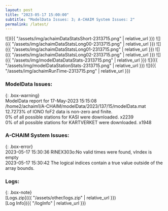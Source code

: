 ```yaml
---
layout: post
title: "2023-05-17 15:00:00"
subtitle: "ModelData Issues: 3; A-CHAIM System Issues: 2"
permalink: /latest/
---
```


![]({{ "/assets/img/achaimDataStatsShort-2313715.png" | relative_url }})
![]({{ "/assets/img/achaimDataStatsLong00-2313715.png" | relative_url }})
![]({{ "/assets/img/achaimDataStatsLong01-2313715.png" | relative_url }})
![]({{ "/assets/img/achaimDataStatsLong02-2313715.png" | relative_url }})
![]({{ "/assets/img/modelDataDataStats-2313715.png" | relative_url }})
![]({{ "/assets/img/modelDataStationStats-2313715.png" | relative_url }})
![]({{ "/assets/img/achaimRunTime-2313715.png" | relative_url }})


### ModelData Issues:  
  
{: .box-warning}  
 ModelData report for 17-May-2023 15:15:08   
 /home2/achaim1/A-CHAIM/modelData/2023/137/15/modelData.mat   
 12.7273% of IONO foF2 data is non-zero and finite.   
 0% of all possible stations for KASI were downloaded. x2239   
 0% of all possible stations for KARTVERKET were downloaded. x1948   
  
### A-CHAIM System Issues:  
  
{: .box-error}  
2023-05-17 15:30:36 RINEX303o:No valid times were found, vIndex is empty  
2023-05-17 15:30:42 The logical indices contain a true value outside of the array bounds.  

### Logs:  
  
{: .box-note}  
[Logs.zip]({{ "/assets/other/logs.zip" | relative_url }})  
[Log Info]({{ "/logInfo" | relative_url }})  
